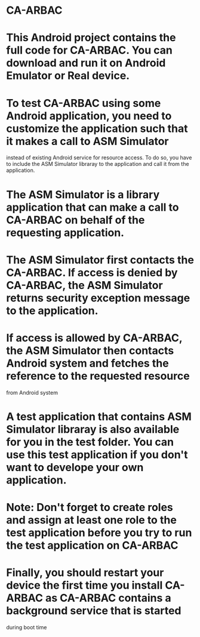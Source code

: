 # CA-ARBAC
# This Android project contains the full code for CA-ARBAC. You can download and run it on Android Emulator or Real device. 
# To test CA-ARBAC using some Android application, you need to customize the application such that it makes a call to ASM Simulator  
  instead of existing Android service for resource access. To do so, you have to include the ASM Simulator libraray to the application and 
  call it from the application.
# The ASM Simulator is a library application that can make a call to CA-ARBAC on behalf of the requesting application. 
# The ASM Simulator first contacts the CA-ARBAC. If access is denied by CA-ARBAC, the ASM Simulator returns security exception message to the application. 
# If access is allowed by CA-ARBAC, the ASM Simulator then contacts Android system and fetches the reference to the requested resource 
  from Android system
# A test application that contains ASM Simulator libraray is also available for you in the test folder. You can use this test application if you don't want to develope your own application. 
# Note: Don't forget to create roles and assign at least one role to the test application before you try to run the test application on CA-ARBAC
# Finally, you should restart your device the first time you install CA-ARBAC as CA-ARBAC contains a background service that is started 
during boot time

